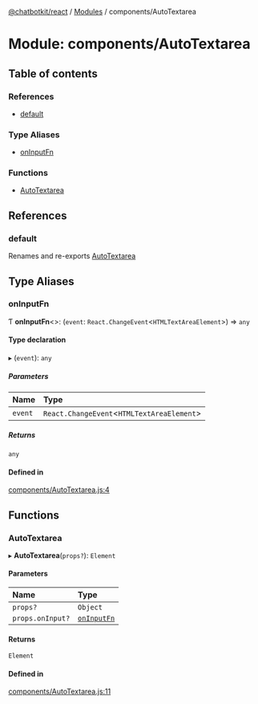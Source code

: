 [@chatbotkit/react](../README.md) / [Modules](../modules.md) / components/AutoTextarea

# Module: components/AutoTextarea

## Table of contents

### References

- [default](components_AutoTextarea.md#default)

### Type Aliases

- [onInputFn](components_AutoTextarea.md#oninputfn)

### Functions

- [AutoTextarea](components_AutoTextarea.md#autotextarea)

## References

### default

Renames and re-exports [AutoTextarea](components_AutoTextarea.md#autotextarea)

## Type Aliases

### onInputFn

Ƭ **onInputFn**\<\>: (`event`: `React.ChangeEvent`\<`HTMLTextAreaElement`\>) => `any`

#### Type declaration

▸ (`event`): `any`

##### Parameters

| Name | Type |
| :------ | :------ |
| `event` | `React.ChangeEvent`\<`HTMLTextAreaElement`\> |

##### Returns

`any`

#### Defined in

[components/AutoTextarea.js:4](https://github.com/chatbotkit/node-sdk/blob/1a40caa/packages/react/src/components/AutoTextarea.js#L4)

## Functions

### AutoTextarea

▸ **AutoTextarea**(`props?`): `Element`

#### Parameters

| Name | Type |
| :------ | :------ |
| `props?` | `Object` |
| `props.onInput?` | [`onInputFn`](components_AutoTextarea.md#oninputfn) |

#### Returns

`Element`

#### Defined in

[components/AutoTextarea.js:11](https://github.com/chatbotkit/node-sdk/blob/1a40caa/packages/react/src/components/AutoTextarea.js#L11)
